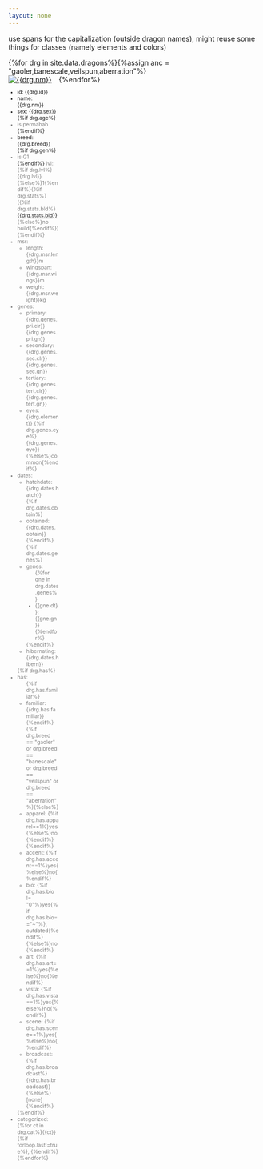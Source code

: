 ```yaml
---
layout: none
---
```

<style>.opt{color:#808080;}
figure{margin:0; width:20%;} #box{display:flex; flex-wrap:wrap;}
figcaption{font-size:.75em;}

/*color hell; generated courtesy https://flightrising.fandom.com/wiki/Colors + concatenate on google sheets*/
.c1{background:#FFFDEA;color:#000;} /*Maize*/
.c2{background:#FFEFDC;color:#000;} /*Cream*/
.c3{background:#D8D6CD;color:#000;} /*Antique*/
.c4{background:#FFFFFF;color:#000;} /*White*/
.c5{background:#D8D7D8;color:#000;} /*Moon*/
.c6{background:#F1F3FF;color:#000;} /*Ice*/
.c7{background:#E1DFFF;color:#000;} /*Orca*/
.c8{background:#C8BECE;color:#000;} /*Platinum*/
.c9{background:#BBBABF;color:#000;} /*Silver*/
.c10{background:#9D9D9F;color:#000;} /*Dust*/
.c11{background:#808080;color:#000;} /*Grey*/
.c12{background:#9494A9;color:#000;} /*Smoke*/
.c13{background:#545365;color:#fff;} /*Gloom*/
.c14{background:#413C40;color:#fff;} /*Lead*/
.c15{background:#4D484F;color:#fff;} /*Shale*/
.c16{background:#636268;color:#fff;} /*Flint*/
.c17{background:#555555;color:#fff;} /*Charcoal*/
.c18{background:#4B4946;color:#fff;} /*Coal*/
.c19{background:#352C27;color:#fff;} /*Oilslick*/
.c20{background:#333333;color:#fff;} /*Black*/
.c21{background:#1D2224;color:#fff;} /*Obsidian*/
.c22{background:#252A24;color:#fff;} /*Eldritch*/
.c23{background:#292B38;color:#fff;} /*Midnight*/
.c24{background:#3A2E44;color:#fff;} /*Shadow*/
.c25{background:#4C2A4F;color:#fff;} /*Blackberry*/
.c26{background:#6E235D;color:#fff;} /*Mulberry*/
.c27{background:#863290;color:#fff;} /*Plum*/
.c28{background:#724D79;color:#fff;} /*Wisteria*/
.c29{background:#8F7C8B;color:#000;} /*Thistle*/
.c30{background:#A794B2;color:#000;} /*Fog*/
.c31{background:#E1CDFE;color:#000;} /*Mist*/
.c32{background:#CCA4E0;color:#000;} /*Lavender*/
.c33{background:#9778BE;color:#000;} /*Heather*/
.c34{background:#A261CF;color:#000;} /*Purple*/
.c35{background:#DA4FFF;color:#000;} /*Orchid*/
.c36{background:#993BD1;color:#fff;} /*Amethyst*/
.c37{background:#7930B5;color:#fff;} /*Nightshade*/
.c38{background:#643F9C;color:#fff;} /*Violet*/
.c39{background:#580FC0;color:#fff;} /*Grape*/
.c40{background:#4D2C89;color:#fff;} /*Royal*/
.c41{background:#3F2B66;color:#fff;} /*Eggplant*/
.c42{background:#525195;color:#fff;} /*Iris*/
.c43{background:#757ADB;color:#fff;} /*Storm*/
.c44{background:#484AA1;color:#fff;} /*Twilight*/
.c45{background:#2D237A;color:#fff;} /*Indigo*/
.c46{background:#0D0A5B;color:#fff;} /*Sapphire*/
.c47{background:#212B5F;color:#fff;} /*Navy*/
.c48{background:#013485;color:#fff;} /*Cobalt*/
.c49{background:#1C51E7;color:#fff;} /*Ultramarine*/
.c50{background:#324BA9;color:#fff;} /*Blue*/
.c51{background:#4866D5;color:#fff;} /*Periwinkle*/
.c52{background:#2F83FF;color:#000;} /*Lapis*/
.c53{background:#6394DD;color:#000;} /*Splash*/
.c54{background:#76A8FF;color:#000;} /*Cornflower*/
.c55{background:#AEC8FF;color:#000;} /*Sky*/
.c56{background:#7895C1;color:#000;} /*Stonewash*/
.c57{background:#444F69;color:#fff;} /*Overcast*/
.c58{background:#556979;color:#fff;} /*Steel*/
.c59{background:#2F4557;color:#fff;} /*Denim*/
.c60{background:#0D1E25;color:#fff;} /*Abyss*/
.c61{background:#0B2D46;color:#fff;} /*Phthalo*/
.c62{background:#0A3D67;color:#fff;} /*Azure*/
.c63{background:#0086CE;color:#000;} /*Caribbean*/
.c64{background:#2B768F;color:#fff;} /*Teal*/
.c65{background:#00B4D5;color:#000;} /*Cerulean*/
.c66{background:#00FFF1;color:#000;} /*Cyan*/
.c67{background:#9AEAEF;color:#000;} /*Robin*/
.c68{background:#72C4C4;color:#000;} /*Aqua*/
.c69{background:#3CA2A4;color:#000;} /*Turquoise*/
.c70{background:#8DBCB4;color:#000;} /*Spruce*/
.c71{background:#E2FFE6;color:#000;} /*Pistachio*/
.c72{background:#B2E2BD;color:#000;} /*Seafoam*/
.c73{background:#9AFFC7;color:#000;} /*Mint*/
.c74{background:#61AB89;color:#000;} /*Jade*/
.c75{background:#148E67;color:#fff;} /*Spearmint*/
.c76{background:#005D48;color:#fff;} /*Thicket*/
.c77{background:#1F483A;color:#fff;} /*Peacock*/
.c78{background:#20603F;color:#fff;} /*Emerald*/
.c79{background:#236825;color:#fff;} /*Shamrock*/
.c80{background:#1E361A;color:#fff;} /*Jungle*/
.c81{background:#1E2716;color:#fff;} /*Hunter*/
.c82{background:#425035;color:#fff;} /*Forest*/
.c83{background:#51684C;color:#fff;} /*Camo*/
.c84{background:#97AF8B;color:#fff;} /*Algae*/
.c85{background:#687F67;color:#000;} /*Swamp*/
.c86{background:#567C34;color:#fff;} /*Avocado*/
.c87{background:#629C3F;color:#000;} /*Green*/
.c88{background:#7ECE73;color:#000;} /*Fern*/
.c89{background:#9BFF9D;color:#000;} /*Mantis*/
.c90{background:#8ECE56;color:#000;} /*Pear*/
.c91{background:#A5E32D;color:#000;} /*Leaf*/
.c92{background:#C6FF00;color:#000;} /*Radioactive*/
.c93{background:#D1E572;color:#000;} /*Honeydew*/
.c94{background:#E8FCB4;color:#000;} /*Peridot*/
.c95{background:#B4CD3D;color:#000;} /*Chartreuse*/
.c96{background:#A9A032;color:#000;} /*Spring*/
.c97{background:#828335;color:#fff;} /*Crocodile*/
.c98{background:#697135;color:#fff;} /*Olive*/
.c99{background:#4B4420;color:#fff;} /*Murk*/
.c100{background:#7E7645;color:#fff;} /*Moss*/
.c101{background:#BEA55D;color:#000;} /*Goldenrod*/
.c102{background:#C18E1B;color:#000;} /*Amber*/
.c103{background:#D1B300;color:#000;} /*Honey*/
.c104{background:#FFE63B;color:#000;} /*Lemon*/
.c105{background:#F9E255;color:#000;} /*Yellow*/
.c106{background:#F7FF6F;color:#000;} /*Grapefruit*/
.c107{background:#FFEC80;color:#000;} /*Banana*/
.c108{background:#EDE8B0;color:#000;} /*Sanddollar*/
.c109{background:#FDE9AC;color:#000;} /*Flaxen*/
.c110{background:#FFD297;color:#000;} /*Ivory*/
.c111{background:#F6BF6C;color:#000;} /*Buttercup*/
.c112{background:#E8AF49;color:#000;} /*Gold*/
.c113{background:#D1B045;color:#000;} /*Metals*/
.c114{background:#FFB53C;color:#000;} /*Marigold*/
.c115{background:#FA912B;color:#000;} /*Sunshine*/
.c116{background:#FF8500;color:#000;} /*Saffron*/
.c117{background:#FFA147;color:#000;} /*Sunset*/
.c118{background:#FFB576;color:#000;} /*Peach*/
.c119{background:#FF984F;color:#000;} /*Cantaloupe*/
.c120{background:#D5602B;color:#000;} /*Orange*/
.c121{background:#B2560D;color:#fff;} /*Bronze*/
.c122{background:#B24407;color:#fff;} /*Terracotta*/
.c123{background:#FF5500;color:#fff;} /*Carrot*/
.c124{background:#EF5C23;color:#fff;} /*Fire*/
.c125{background:#FF6841;color:#fff;} /*Pumpkin*/
.c126{background:#FF7360;color:#fff;} /*Tangerine*/
.c127{background:#C15A39;color:#fff;} /*Cinnamon*/
.c128{background:#C47149;color:#fff;} /*Caramel*/
.c129{background:#B27749;color:#fff;} /*Sand*/
.c130{background:#C3996F;color:#fff;} /*Tan*/
.c131{background:#CABBA2;color:#000;} /*Beige*/
.c132{background:#827A64;color:#fff;} /*Stone*/
.c133{background:#6D675B;color:#fff;} /*Taupe*/
.c134{background:#564D48;color:#fff;} /*Slate*/
.c135{background:#766259;color:#fff;} /*Driftwood*/
.c136{background:#977B6C;color:#000;} /*Latte*/
.c137{background:#774840;color:#fff;} /*Dirt*/
.c138{background:#603E3D;color:#fff;} /*Clay*/
.c139{background:#57372C;color:#fff;} /*Sable*/
.c140{background:#301E1A;color:#fff;} /*Umber*/
.c141{background:#5A4534;color:#fff;} /*Soil*/
.c142{background:#72573A;color:#fff;} /*Hickory*/
.c143{background:#855B33;color:#fff;} /*Tarnish*/
.c144{background:#91532A;color:#fff;} /*Ginger*/
.c145{background:#8E5B3F;color:#fff;} /*Brown*/
.c146{background:#563012;color:#fff;} /*Chocolate*/
.c147{background:#7B3C1D;color:#fff;} /*Auburn*/
.c148{background:#A44B28;color:#fff;} /*Copper*/
.c149{background:#8B3220;color:#fff;} /*Rust*/
.c150{background:#BA311C;color:#fff;} /*Tomato*/
.c151{background:#E22D18;color:#fff;} /*Vermilion*/
.c152{background:#CE000D;color:#fff;} /*Ruby*/
.c153{background:#AA0024;color:#fff;} /*Cherry*/
.c154{background:#850012;color:#fff;} /*Crimson*/
.c155{background:#581014;color:#fff;} /*Garnet*/
.c156{background:#2D0102;color:#fff;} /*Sanguine*/
.c157{background:#451717;color:#fff;} /*Blood*/
.c158{background:#652127;color:#fff;} /*Maroon*/
.c159{background:#8C272D;color:#fff;} /*Berry*/
.c160{background:#C1272D;color:#fff;} /*Red*/
.c161{background:#DF3236;color:#fff;} /*Strawberry*/
.c162{background:#A12928;color:#fff;} /*Cerise*/
.c163{background:#B13A3A;color:#fff;} /*Carmine*/
.c164{background:#9A534D;color:#fff;} /*Brick*/
.c165{background:#CC6F6F;color:#000;} /*Coral*/
.c166{background:#FEA0A0;color:#000;} /*Blush*/
.c167{background:#EB799A;color:#000;} /*Cottoncandy*/
.c168{background:#DB518D;color:#000;} /*Watermelon*/
.c169{background:#E934AA;color:#000;} /*Magenta*/
.c170{background:#E7008B;color:#000;} /*Fuchsia*/
.c171{background:#8A024A;color:#fff;} /*Raspberry*/
.c172{background:#4D0F28;color:#fff;} /*Wine*/
.c173{background:#9C4975;color:#fff;} /*Mauve*/
.c174{background:#E77FBF;color:#000;} /*Pink*/
.c175{background:#E5A9FF;color:#000;} /*Bubblegum*/
.c176{background:#FFD6F6;color:#000;} /*Rose*/
.c177{background:#FBEDFA;color:#000;} /*Pearl*/</style>

use spans for the capitalization (outside dragon names), might reuse some things for classes (namely elements and colors)

<div id="box">{%for drg in site.data.dragons%}{%assign anc = "gaoler,banescale,veilspun,aberration"%}<figure><a href="https://www1.flightrising.com/dragon/{{drg.id}}"><img src="{%include url.html%}/assets/img/dragons/{{drg.id}}-av.png" alt="{{drg.nm}}"/></a><figcaption><ul>
	<li>id: {{drg.id}}</li>
	<li>name: {{drg.nm}}</li>
	<li>sex: {{drg.sex}}</li>
	{%if drg.age%}<li class="opt">is permabab</li>{%endif%}
	<li>breed: {{drg.breed}}</li>
	{%if drg.gen%}<li class="opt">is G1</li>{%endif%}
	<li{%if drg.lvl%}{%else%} class="opt"{%endif%}>lvl: {%if drg.lvl%}{{drg.lvl}}{%else%}1{%endif%}{%if drg.stats%} <span class="opt">({%if drg.stats.bld%}<a href="https://www1.flightrising.com/forums/{{drg.stats.lnk}}">{{drg.stats.bld}}</a>{%else%}no build{%endif%})</span>{%endif%}</li>
	<li>msr:
		<ul><li>length: {{drg.msr.length}}m</li>
		<li>wingspan: {{drg.msr.wings}}m</li>
		<li>weight: {{drg.msr.weight}}kg</li></ul></li>
	<li>genes:
		<ul><li class="c{{drg.genes.pri.num}}">primary: {{drg.genes.pri.clr}} {{drg.genes.pri.gn}}</li>
		<li class="c{{drg.genes.sec.num}}">secondary: {{drg.genes.sec.clr}} {{drg.genes.sec.gn}}</li>
		<li class="c{{drg.genes.tert.num}}">tertiary: {{drg.genes.tert.clr}} {{drg.genes.tert.gn}}</li>
		<li>eyes: {{drg.element}} {%if drg.genes.eye%} {{drg.genes.eye}}{%else%}common{%endif%}</li></ul></li>
	<li>dates:
		<ul><li>hatchdate: {{drg.dates.hatch}}</li>
		{%if drg.dates.obtain%}<li class="opt">obtained: {{drg.dates.obtain}}</li>{%endif%}
		{%if drg.dates.genes%}<li class="opt">genes:
			<ul>{%for gne in drg.dates.genes%}<li>{{gne.dt}}: {{gne.gn}}</li>{%endfor%}</ul></li>{%endif%}
		<li>hibernating: {{drg.dates.hibern}}</li></ul></li>
	{%if drg.has%}<li class="opt">has:<ul>
		{%if drg.has.familiar%}<li>familiar: {{drg.has.familiar}}</li>{%endif%}
		{%if drg.breed == "gaoler" or drg.breed == "banescale" or drg.breed == "veilspun" or drg.breed == "aberration"%}{%else%}<li>apparel: {%if drg.has.apparel==1%}yes{%else%}no{%endif%}</li>{%endif%}
		<li>accent: {%if drg.has.accent==1%}yes{%else%}no{%endif%}</li>
		<li>bio: {%if drg.has.bio != "0"%}yes{%if drg.has.bio=="~"%}, outdated{%endif%}{%else%}no{%endif%}</li>
		<li>art: {%if drg.has.art==1%}yes{%else%}no{%endif%}</li>
		<li>vista: {%if drg.has.vista==1%}yes{%else%}no{%endif%}</li>
		<li>scene: {%if drg.has.scene==1%}yes{%else%}no{%endif%}</li>
		<li>broadcast: {%if drg.has.broadcast%}{{drg.has.broadcast}}{%else%}[none]{%endif%}</li>
	</ul></li>{%endif%}<!--/has-->
	<li>categorized: {%for ct in drg.cat%}{{ct}}{%if forloop.last!=true%}, {%endif%}{%endfor%}</li>
</ul></figcaption></figure>{%endfor%}</div>